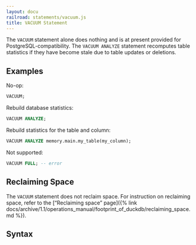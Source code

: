 ```yaml
---
layout: docu
railroad: statements/vacuum.js
title: VACUUM Statement
---
```


The `VACUUM` statement alone does nothing and is at present provided for PostgreSQL-compatibility.
The `VACUUM ANALYZE` statement recomputes table statistics if they have become stale due to table updates or deletions.

## Examples

No-op:

```sql
VACUUM;
```

Rebuild database statistics:

```sql
VACUUM ANALYZE;
```

Rebuild statistics for the table and column:

```sql
VACUUM ANALYZE memory.main.my_table(my_column);
```

Not supported:

```sql
VACUUM FULL; -- error
```

## Reclaiming Space

The `VACUUM` statement does not reclaim space.
For instruction on reclaiming space, refer to the [“Reclaiming space” page]({% link docs/archive/1.1/operations_manual/footprint_of_duckdb/reclaiming_space.md %}).

## Syntax

<div id="rrdiagram1"></div>